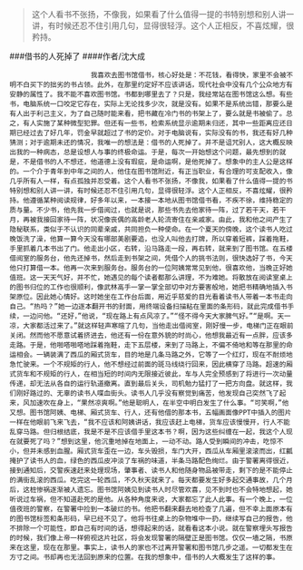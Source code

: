 > 这个人看书不张扬，不像我，如果看了什么值得一提的书特别想和别人讲一讲，有时候还忍不住引用几句，显得很轻浮。这个人正相反，不喜炫耀，很矜持。

###借书的人死掉了
####作者/沈大成

						我喜欢去图书馆借书，核心好处是：不花钱，看得快，家里不会被不明不白买下的拙劣的书占领。此外，在那里约定好不应该讲话，现代社会中没有几个公众地方有安静的属性了。我不能不喜欢图书馆。书都到哪里去了？只是，我经常站在图书馆这么想。有些书，电脑系统一口咬定它存在，实际上无论找多少次，就是没有。如果不是系统出错，那要么是有人出于利己主义，为了自己随时能来看，把书藏在冷门书的书架上了，要么就是书被偷了。总之，有人实施了某种微型犯罪。但还有一些书，检索系统显示逾期未归还，其中一些距离应还日期已经过去了好几年，罚金早就超过了书的定价。对于电脑说有，实际没有的书，我还有好几种猜测；对于逾期未还的情况，我唯一的想法是：借书的人死掉了。并不是诅咒别人，这大概反映出我的一种病态，总是设想人与事的终极命运。于是，每次一开始想这个问题，最先想到的就是，不是借书的人不想还，他道德上没有瑕疵，是命运啊，是他死掉了。想象中的主人公是这样的。一个介于青年到中年之间的人，他住在图书馆附近，有正当职业，有合理的可支配收入，像几乎所有人一样，有点孤独并忍受着。这个人看书不张扬，不像我，如果看了什么值得一提的书特别想和别人讲一讲，有时候还忍不住引用几句，显得很轻浮。这个人正相反，不喜炫耀，很矜持。他遵循某种阅读规律，好多年以来，一本接一本地从图书馆借书看，不疾不徐，维持稳定的质与量。不少书，他先我一步借阅过，也就是说，那些书先去他家待一阵，过了若干天，若干月，再被我接回家待一阵，状况像丧偶的高龄老人轮流寄住在亲戚家。由此，我和他之间产生了隐秘联系，类似于不认识的同辈亲戚，共同担负一种使命。在一个夏天的傍晚，这个读书人吃过晚饭洗了澡，他算一算今天没有哪部美剧要追，也没人叫他去打牌，所以穿着短裤，踩着拖鞋，手里抓着几本书出了门。他走出小区，右转，沿马路走一段，再右转，就来到了图书馆。在五楼借阅室的服务台，他先还掉书，然后走到书架之间，凭借个人的挑书法则，很快选好了书，今天他只打算借一本。他再一次来到服务台。服务台的一位阿姨常常见到他，很喜欢他，当晚正好她值班。这一天天气好，并不忙，她遇见的每个读者都那么讲理，不为难她。将散放在阅读室桌上的图书归位的工作也很顺利，像武林高手一掌一掌全部切中对方要害般地，她把书精确地插入书架原位。因此她心情好。这时她坐在工作台后面，用近乎慈爱的目光看着读书人带着一本书走向自己。“热吗？”她一边逐本翻开书的封面，用终端设备扫描粘在里面的条形码，就此完成借书手续，一边问他。“还好，”他说，“现在路上有点风凉了。”“怪不得今天大家脾气好。”“是啊。天一凉，大家都活过来了。”就这样轻声寒暄了几句，当他走出借阅室，刚好慢一步，电梯门正在眼前关闭。然而他不愿意试着挤进去，他还有一份在意外貌的时尚心，他想我最近有一点胖，应该多走路。于是，他啪嗒啪嗒地踩着拖鞋，走下五层楼，来到了马路上，不偏不倚地和等在那里的命运相会。一辆装满了西瓜的厢式货车，目的地是几条马路之外，它等了一个红灯，现在不耐烦地急忙驶来。一个不规矩的行人，他不想经过前面的斑马线绕行回来，因此横穿了马路。超速的厢式货车和不规矩的行人，在相当短的时间内无限接近彼此，车与人完全预感到了将进行一次动量传递，却无法从各自的运行轨道撤离。直到最后关头，司机勉力猛打了一把方向盘。就这样，我们刚好路过的、无辜的读书人喋血街头。读书人几乎没有察觉到痛苦，他发现自己突然飞了起来，风加速吹在身上，“果然凉爽啊。”他是聪明人，在半空中明白发生了什么事。“可笑啊，”他又想。图书馆阿姨、电梯、厢式货车、行人，还有他借的那本书，五幅画面像PPT中插入的图片一样在他眼前飞来飞去，“我不应该和阿姨讲话，我应该赶上电梯，货车应该慢慢开，行人不能乱穿马路。但归根结底，我是不是不应该借手里这本书？啊，因为这些纠缠在一起，我这个人现在就要死了吗？”想到这里，他沉重地掉在地面上，一动不动。路人受到瞬间的冲击，吃惊不小，但并未感到血腥。厢式货车歪在一边，车头毁损，车门大开，西瓜从车厢里滚滚而出，红瓤掩护了读书人的血，绿色的西瓜皮冲淡了车祸的味道，半条马路配色绚烂。由于警署离得很近，接到通知后，交警疾速赶来处理现场，肇事者、读书人和他随身物品被带走，剩下的是不能停止的满街乱滚的西瓜。吃完这一轮西瓜，不久秋天就来了。每天都要发生好多起交通事故，几个月后，这桩惨祸逐渐被人遗忘。图书馆阿姨见到读书人时尽管欢喜，见不到时也不会特地想起，她听说过车祸，但不知道赴死的是他。从各种角度来说，大家都忘了此人此事。有一个晚上，一位值夜班的警察，在警署中捡到一本破烂的书。他把书翻来翻去地检查了几遍，但不幸上面原本有的图书馆标签和条形码，早已经不见了。他将书往桌上的杂物堆中一扔，继续写自己的报告，他不排除一个可能性，即自己有时间的话，想得起来的话，就看看这本小说。就在警察埋头写报告的时候，我们像上帝一样俯视这片社区，将会发现警署的隔壁正是图书馆。仅仅一墙之隔，书原来在这里，现在在那里。事实上，读书人的家也不过离开警署和图书馆几步之遥。一切都发生在方寸之间。书却再也无法回到原来的位置。在我的想象中，借书的人大概发生了这样的事。			  		